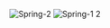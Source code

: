 ![Spring-2](https://user-images.githubusercontent.com/61968474/148786930-ed3d66e6-cf4e-4e60-b70e-0421f3215a13.jpg)
![Spring-1 2](https://user-images.githubusercontent.com/61968474/148786961-c0ed192f-52ae-49d2-ada2-921efcc51ab9.jpg)
